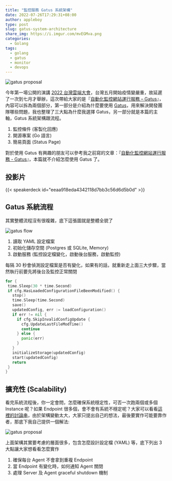 ```yaml
---
title: "監控服務 Gatus 系統架構"
date: 2022-07-26T17:29:31+08:00
author: appleboy
type: post
slug: gatus-system-architecture
share_img: https://i.imgur.com/mvEGMva.png
categories:
  - Golang
tags:
  - golang
  - gatus
  - monitor
  - devops
---
```


![gatus proposal](https://i.imgur.com/mvEGMva.png)

今年第一場公開的演講 [2022 台灣雲端大會][1]，台灣五月開始疫情變嚴重，故延遲了一次到七月才舉辦，這次帶給大家的是『[自動化監控網站運行服務 – Gatus][2]』，內容可以拆為兩個部分，第一部分是介紹為什麼要使用 [Gatus][3]，用來解決開發團隊哪些問題，我也整理了三大點為什麼我選擇 Gatus，另一部分就是本篇的主軸，Gatus 系統架構跟流程。

1. 監控條件 (客製化回應)
2. 開源專案 (Go 語言)
3. 簡易頁面 (Status Page)

對於使用 Gatus 有興趣的朋友可以參考我之前寫的文章：『[自動化監控網站運行服務 - Gatus][4]』，本篇就不介紹怎麼使用 Gatus 了。

[1]:https://cloudsummit.ithome.com.tw/
[2]:https://cloudsummit.ithome.com.tw/2022/speaker-page/69
[3]:https://github.com/TwiN/gatus
[4]:https://blog.wu-boy.com/2022/03/automated-service-health-dashboard-gatus/

<!--more-->

## 投影片

{{< speakerdeck id="eeaa918eda4342118d7bb3c56d6d5b0d" >}}

## Gatus 系統流程

其實整體流程沒有很複雜，底下這張圖就是整體全貌了

![gatus flow](https://i.imgur.com/bG24JxH.png)

1. 讀取 YAML 設定檔案
2. 初始化儲存空間 (Postgres 或 SQLite, Memory)
3. 啟動服務 (監控設定檔變化，啟動後台服務，啟動監控)

每隔 30 秒會偵測設定檔案是否有變化，如果有的話，就重新走上面三大步驟，當然執行前要先將後台及監控正常關閉

```go
for {
 time.Sleep(30 * time.Second)
 if cfg.HasLoadedConfigurationFileBeenModified() {
   stop()
   time.Sleep(time.Second)
   save()
   updatedConfig, err := loadConfiguration()
   if err != nil {
     if cfg.SkipInvalidConfigUpdate {
       cfg.UpdateLastFileModTime()
       continue
     } else {
       panic(err)
     }
   }
   initializeStorage(updatedConfig)
   start(updatedConfig)
   return
 }
}
```

## 擴充性 (Scalability)

看完系統流程後，你一定會問，怎麼確保系統穩定性，可否一次跑兩個或多個 Instance 呢？如果 Endpoint 很多個，會不會有系統不穩定呢？大家可以看看[這裡的討論串][11]，由於架構變動太大，大家只提出自己的想法，最後要實作可能要靠作者，那底下我自己提供一個解法:

![gatus proposal](https://i.imgur.com/mvEGMva.png)

上面架構其實要考慮的層面很多，包含怎麼設計設定檔 (YAML) 等，底下列出 3 大點讓大家想看看怎麼實作

1. 確保每台 Agent 不會拿到重複 Endpoint
2. 當 Endpoint 有變化時，如何通知 Agent 關閉
3. 處理 Server 及 Agent graceful shutdown 機制

[11]:https://github.com/TwiN/gatus/issues/64
